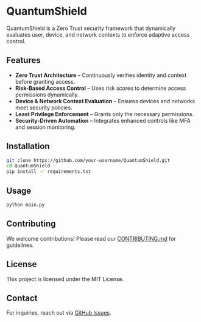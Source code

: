 # QuantumShield

QuantumShield is a Zero Trust security framework that dynamically evaluates user, device, and network contexts to enforce adaptive access control.

## Features
- **Zero Trust Architecture** – Continuously verifies identity and context before granting access.
- **Risk-Based Access Control** – Uses risk scores to determine access permissions dynamically.
- **Device & Network Context Evaluation** – Ensures devices and networks meet security policies.
- **Least Privilege Enforcement** – Grants only the necessary permissions.
- **Security-Driven Automation** – Integrates enhanced controls like MFA and session monitoring.

## Installation

```bash
git clone https://github.com/your-username/QuantumShield.git
cd QuantumShield
pip install -r requirements.txt
```

## Usage

```bash
python main.py
```

## Contributing
We welcome contributions! Please read our [CONTRIBUTING.md](CONTRIBUTING.md) for guidelines.

## License
This project is licensed under the MIT License.

## Contact
For inquiries, reach out via [GitHub Issues](https://github.com/your-username/QuantumShield/issues).

